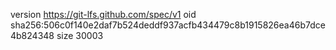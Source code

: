 version https://git-lfs.github.com/spec/v1
oid sha256:506c0f140e2daf7b524deddf937acfb434479c8b1915826ea46b7dce4b824348
size 30003
